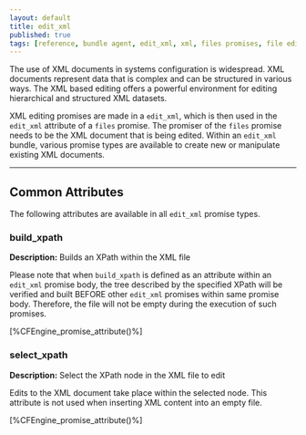 ```yaml
---
layout: default
title: edit_xml
published: true
tags: [reference, bundle agent, edit_xml, xml, files promises, file editing]
---
```


The use of XML documents in systems configuration is widespread. XML
documents represent data that is complex and can be structured in
various ways. The XML based editing offers a powerful environment for
editing hierarchical and structured XML datasets.

XML editing promises are made in a `edit_xml`, which is then
used in the `edit_xml` attribute of a `files` promise. The promiser of
the `files` promise needs to be the XML document that is being edited.
Within an `edit_xml` bundle, various promise types are available to create
new or manipulate existing XML documents.

***

<!-- Use any suitable promise type for lookups in promise_attribute
# build_xpath
-->

## Common Attributes
<!-- Don't change the name of this heading. It affects how the
CFEngine_promise_attribute macro functions. If the name changes, then promise
prototypes will not work. -->


The following attributes are available in all `edit_xml` promise types.

### build_xpath

**Description:** Builds an XPath within the XML file

Please note that when `build_xpath` is defined as an attribute within
an `edit_xml` promise body, the tree described by the specified XPath
will be verified and built BEFORE other `edit_xml` promises within same
promise body. Therefore, the file will not be empty during the execution
of such promises.

[%CFEngine_promise_attribute()%]

### select_xpath

**Description:** Select the XPath node in the XML file to edit

Edits to the XML document take place within the selected node. This
attribute is not used when inserting XML content into an empty file.

[%CFEngine_promise_attribute()%]
